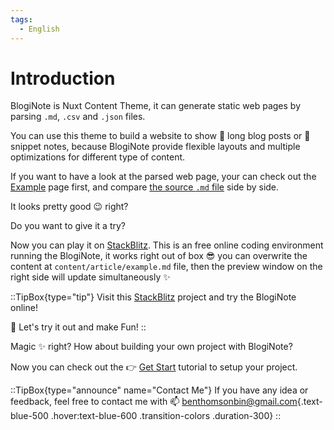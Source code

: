 ```yaml
---
tags:
  - English
---
```


# Introduction
BlogiNote is Nuxt Content Theme, it can generate static web pages by parsing `.md`, `.csv` and `.json` files.

You can use this theme to build a website to show :scroll: long blog posts or  :memo: snippet notes, because BlogiNote provide flexible layouts and multiple optimizations for different type of content.

If you want to have a look at the parsed web page, your can check out the [Example](./example/example-article-en) page first, and compare [the source `.md` file](https://raw.githubusercontent.com/Benbinbin/BlogiNote/main/content/article/example/1.example-article-en.md) side by side.

It looks pretty good :wink: right?

Do you want to give it a try?

Now you can play it on [StackBlitz](https://stackblitz.com/edit/github-qrmhoj). This is an free online coding environment running the BlogiNote, it works right out of box :sunglasses: you can overwrite the content at `content/article/example.md` file, then the preview window on the right side will update simultaneously :sparkles:

::TipBox{type="tip"}
Visit this [StackBlitz](https://stackblitz.com/edit/github-qrmhoj) project and try the BlogiNote online!

:tada: Let's try it out and make Fun!
::

Magic :sparkles: right? How about building your own project with BlogiNote?

Now you can check out the :point_right: [Get Start](https://blogi-note-documentation.vercel.app/article/tutorial/get-start) tutorial to setup your project.

::TipBox{type="announce" name="Contact Me"}
If you have any idea or feedback, feel free to contact me with :mailbox: [benthomsonbin@gmail.com](mailto:benthomsonbin@gmail.com){.text-blue-500 .hover:text-blue-600 .transition-colors .duration-300}
::